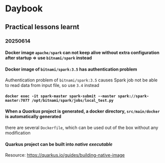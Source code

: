 # Daybook
## Practical lessons learnt
### 20250614
#### Docker image `apache/spark` can not keep alive without extra configuration after startup => use `bitnami/spark` instead
#### Docker image of `bitnami/spark:3.5` has authentication problem
Authentication problem of `bitnami/spark:3.5` causes Spark job not be able to read data from input file, so use `3.4` instead

#### `docker exec -it spark-master spark-submit --master spark://spark-master:7077 /opt/bitnami/spark/jobs/local_test.py`
#### When a *Quarkus* project is generated, a docker directory, `src/main/docker` is automatically generated
there are several `Dockerfile`, which can be used out of the box without any modification

#### Quarkus project can be built into *native executable*
Resource: https://quarkus.io/guides/building-native-image

